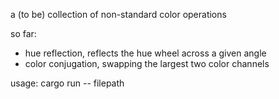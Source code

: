 a (to be) collection of non-standard color operations

so far:
- hue reflection, reflects the hue wheel across a given angle
- color conjugation, swapping the largest two color channels

usage: cargo run -- filepath
